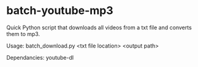 # batch-youtube-mp3
Quick Python script that downloads all videos from a txt file and converts them to mp3.

Usage: batch_download.py \<txt file location\> \<output path\>

Dependancies: youtube-dl
